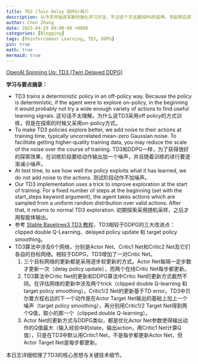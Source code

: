 ```yaml
---
title: TD3 (Twin Delay DDPG)简介
description: 从今天开始进军新的强化学习方法，不过这个方法是DDPG的变种，学起来应该不会很难。这个博客和4月25日记录的那个日志中提到的是同一个，是OpenAI写的一个类似教程一样的东西。
author: Chen Zhang
date: 2025-04-29 00:00:00 +0800
categories: [Blogging]
tags: [Reinforcement Learning, TD3, DDPG]
pin: true
math: true
mermaid: true
---
```


[OpenAI Spinning Up: TD3 (Twin Delayed DDPG)](https://spinningup.openai.com/en/latest/algorithms/td3.html)

**学习与要点摘录：**
- TD3 trains a deterministic policy in an off-policy way. Because the policy is deterministic, if the agent were to explore on-policy, in the beginning it would probably not try a wide enough variety of actions to find useful learning signals. 这句话不太理解。为什么说TD3采用off policy的方式训练，但是在探索的时候又采用on-policy方式。
- To make TD3 policies explore better, we add noise to their actions at training time, typically uncorrelated mean-zero Gaussian noise. To facilitate getting higher-quality training data, you may reduce the scale of the noise over the course of training. TD3和DDPG一样，为了获得很好的探索效果，在训练阶段要给动作输出加一个噪声，并且随着训练的进行要逐渐减小噪声。
- At test time, to see how well the policy exploits what it has learned, we do not add noise to the actions. 测试阶段动作不加噪声。
- Our TD3 implementation uses a trick to improve exploration at the start of training. For a fixed number of steps at the beginning (set with the start_steps keyword argument), the agent takes actions which are sampled from a uniform random distribution over valid actions. After that, it returns to normal TD3 exploration. 初期探索采用随机采样，之后才用智能体输出。
- 参考 [Stable Baselines3 TD3 教程](https://stable-baselines3.readthedocs.io/en/master/modules/td3.html)，TD3相较于DDPG的三大改进点：clipped double Q-Learning、delayed policy update 和 target policy smoothing。
- TD3算法中涉及6个网络，分别是Actor Net、Critic1 Net和Critic2 Net及它们各自的目标网络。相较于DDPG，TD3增加了一对Critic Net。
    1. 三个目标网络的更新都是采用逐步软更新的方式。Actor Net每隔一定步数才更新一次（delay policy update），而两个在线Critic Net每步都更新。
    2. TD3算法中Critic Net的更新和DDPG算法中Critic Net的更新方式截然不同。在评估网络的更新中涉及两个trick（clipped double Q-learning 和 target policy smoothing）。Critic1/2 Net的更新基于TD error。TD3中贝尔曼方程右边的下一个动作是在Actor Target Net输出的基础上加上一个噪声（target policy smoothing），再分别用Critic1/2 Target Net得到两个Q值，取小的那一个（clipped double Q-learning）。
    3. Actor Net的更新方式与DDPG类似，都是优化Actor Net参数使得输出动作的Q值最大（输入经验中的state，输出action，用Critic1 Net计算Q值），只是在TD3中默认用Critic1 Net，不是每步都更新Actor Net，但Actor Target Net是每步都更新。

本日志详细梳理了TD3的核心思想与关键技术细节。